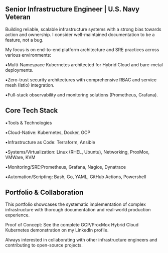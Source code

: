 ## Senior Infrastructure Engineer | U.S. Navy Veteran

Building reliable, scalable infrastructure systems with a strong bias towards action and ownership. I consider well-maintained documentation to be a feature, not a bug.

My focus is on end-to-end platform architecture and SRE practices across various environments:

▪️Multi-Namespace Kubernetes architected for Hybrid Cloud and bare-metal deployments.

▪️Zero-trust security architectures with comprehensive RBAC and service mesh (Istio) integration.

▪️Full-stack observability and monitoring solutions (Prometheus, Grafana).

## Core Tech Stack

▪️Tools & Technologies

▪️Cloud-Native: Kubernetes, Docker, GCP

▪️Infrastructure as Code: Terraform, Ansible

▪️Systems/Virtualization: Linux (RHEL, Ubuntu), Networking, ProxMox, VMWare, KVM

▪️Monitoring/SRE:Prometheus, Grafana, Nagios, Dynatrace

▪️Automation/Scripting: Bash, Go, YAML, GitHub Actions, Powershell

## Portfolio & Collaboration

This portfolio showcases the systematic implementation of complex infrastructure with thorough documentation and real-world production experience.

Proof of Concept: See the complete GCP/ProxMox Hybrid Cloud Kubernetes demonstration on my LinkedIn profile.

Always interested in collaborating with other infrastructure engineers and contributing to open-source projects.

